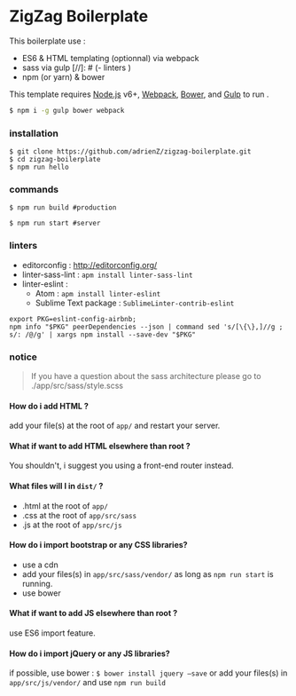 # ZigZag Boilerplate

This boilerplate use :
- ES6 & HTML templating (optionnal) via webpack
- sass via gulp
[//]: # (- linters )
- npm (or yarn) & bower


This template requires
[Node.js](https://nodejs.org/) v6+,
[Webpack](http://webpack.github.io/docs/),
[Bower](https://bower.io/#install-bower),
and [Gulp](https://github.com/gulpjs/gulp/blob/master/docs/getting-started.md) to run .

```sh
$ npm i -g gulp bower webpack
```

### installation
```
$ git clone https://github.com/adrienZ/zigzag-boilerplate.git
$ cd zigzag-boilerplate
$ npm run hello
```


### commands

```
$ npm run build #production
```
```
$ npm run start #server
```



### linters
- editorconfig : http://editorconfig.org/
- linter-sass-lint : `apm install linter-sass-lint`
- linter-eslint :
	- Atom : `apm install linter-eslint`
	- Sublime Text package : `SublimeLinter-contrib-eslint`

```
export PKG=eslint-config-airbnb;
npm info "$PKG" peerDependencies --json | command sed 's/[\{\},]//g ; s/: /@/g' | xargs npm install --save-dev "$PKG"
```

### notice
> If you have a question about the sass architecture please go to
> ./app/src/sass/style.scss

#### How do i add HTML ?
add your file(s) at the root of  `app/` and restart your server.

#### What if want to add HTML elsewhere than root ?
You shouldn't, i suggest you using a front-end router instead.

#### What files will I in `dist/` ?
- .html at the root of `app/`
- .css at the root of `app/src/sass`
- .js at the root of `app/src/js`

#### How do i import bootstrap or any CSS libraries?
- use a cdn
- add your files(s) in `app/src/sass/vendor/` as long as `npm run start` is running.
- use bower

#### What if want to add JS elsewhere than root ?
use ES6 import feature.

#### How do i import jQuery or any JS libraries?
if possible, use bower :
`$ bower install jquery —save`
or add your files(s) in `app/src/js/vendor/` and use `npm run build`
